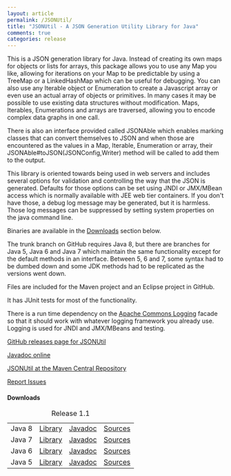 ```yaml
---
layout: article
permalink: /JSONUtil/
title: "JSONUtil - A JSON Generation Utility Library for Java"
comments: true
categories: release
---
```


This is a JSON generation library for Java.  Instead of creating its own maps for
objects or lists for arrays, this package allows you to use any Map you like,
allowing for iterations on your Map to be predictable by using a TreeMap or a
LinkedHashMap which can be useful for debugging. You can also use any Iterable
object or Enumeration to create a Javascript array or even use an actual array of
objects or primitives. In many cases it may be possible to use existing data
structures without modification.  Maps, Iterables, Enumerations and arrays are
traversed, allowing you to encode complex data graphs in one call.

There is also an interface provided called JSONAble which enables marking classes
that can convert themselves to JSON and when those are encountered as the values
in a Map, Iterable, Enumeration or array, their JSONAble#toJSON(JSONConfig,Writer)
method will be called to add them to the output.

This library is oriented towards being
used in web servers and includes several options for validation and
controlling the way that the JSON is generated.  Defaults for those options
can be set using JNDI or JMX/MBean access which is normally available with
JEE web tier containers.  If you don't have those, a debug log message
may be generated, but it is harmless.  Those log messages can be suppressed
by setting system properties on the java command line.

Binaries are available in the <a href="#downloads">Downloads</a> section below.

The trunk branch on GitHub requires Java 8, but there are branches for Java 5,
Java 6 and Java 7 which maintain the same functionality except for
the default methods in an interface.  Between 5, 6 and 7, some syntax had
to be dumbed down and some JDK methods had to be replicated as the versions
went down.

Files are included for the Maven project and an Eclipse project in GitHub.

It has JUnit tests for most of the functionality.

There is a run time dependency on the
[Apache Commons Logging](http://commons.apache.org/proper/commons-logging/)
facade so that it should work with whatever logging framework you already use.
Logging is used for JNDI and JMX/MBeans and testing.

[GitHub releases page for JSONUtil](https://github.com/billdavidson/JSONUtil/releases)

[Javadoc online](http://kopitubruk.org/JSONUtil/javadoc)

[JSONUtil at the Maven Central Repository](http://search.maven.org/#search%7Cga%7C1%7Cg%3A%22org.kopitubruk.util%22%20AND%20a%3A%22JSONUtil%22)

[Report Issues](https://github.com/billdavidson/JSONUtil/issues)

<h4 id="downloads">Downloads</h4>

<table>
  <caption>Release 1.1</caption>
  <tbody>
    <tr>
      <td>Java 8</td>
      <td><a href="https://github.com/billdavidson/JSONUtil/releases/download/JSONUtil-1.1/JSONUtil-1.1.jar">Library</a></td>
      <td><a href="https://github.com/billdavidson/JSONUtil/releases/download/JSONUtil-1.1/JSONUtil-1.1-javadoc.jar">Javadoc</a></td>
      <td><a href="https://github.com/billdavidson/JSONUtil/releases/download/JSONUtil-1.1/JSONUtil-1.1-sources.jar">Sources</a></td>
    </tr>
    <tr>
      <td>Java 7</td>
      <td><a href="https://github.com/billdavidson/JSONUtil/releases/download/JSONUtil-1.1-java7/JSONUtil-1.1-java7.jar">Library</a></td>
      <td><a href="https://github.com/billdavidson/JSONUtil/releases/download/JSONUtil-1.1-java7/JSONUtil-1.1-java7-javadoc.jar">Javadoc</a></td>
      <td><a href="https://github.com/billdavidson/JSONUtil/releases/download/JSONUtil-1.1-java7/JSONUtil-1.1-java7-sources.jar">Sources</a></td>
    </tr>
    <tr>
      <td>Java 6</td>
      <td><a href="https://github.com/billdavidson/JSONUtil/releases/download/JSONUtil-1.1-java6/JSONUtil-1.1-java6.jar">Library</a></td>
      <td><a href="https://github.com/billdavidson/JSONUtil/releases/download/JSONUtil-1.1-java6/JSONUtil-1.1-java6-javadoc.jar">Javadoc</a></td>
      <td><a href="https://github.com/billdavidson/JSONUtil/releases/download/JSONUtil-1.1-java6/JSONUtil-1.1-java6-sources.jar">Sources</a></td>
    </tr>
    <tr>
      <td>Java 5</td>
      <td><a href="https://github.com/billdavidson/JSONUtil/releases/download/JSONUtil-1.1-java5/JSONUtil-1.1-java5.jar">Library</a></td>
      <td><a href="https://github.com/billdavidson/JSONUtil/releases/download/JSONUtil-1.1-java5/JSONUtil-1.1-java5-javadoc.jar">Javadoc</a></td>
      <td><a href="https://github.com/billdavidson/JSONUtil/releases/download/JSONUtil-1.1-java5/JSONUtil-1.1-java5-sources.jar">Sources</a></td>
    </tr>
  </tbody>
</table>

<!-- /.tiles -->

<div id="comments"></div>
